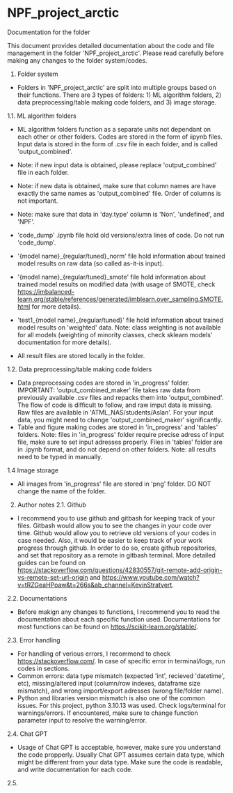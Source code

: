 # NPF_project_arctic
Documentation for the folder

This document provides detailed documentation about the code and file management in the folder 'NPF_project_arctic'. Please read carefully before making any changes to the folder system/codes.

1. Folder system
- Folders in 'NPF_project_arctic' are split into multiple groups based on their functions. There are 3 types of folders: 1) ML algorithm folders, 2) data preprocessing/table making code folders, and 3) image storage.

1.1. ML algorithm folders
- ML algorithm folders function as a separate units not dependant on each other or other folders. Codes are stored in the form of iipynb files. Input data is stored in the form of .csv file in each folder, and is called 'output_combined'.

- Note: if new input data is obtained, please replace 'output_combined' file in each folder. 
- Note: if new data is obtained, make sure that column names are have exactly the same names as 'output_combined' file. Order of columns is not important. 
- Note: make sure that data in 'day.type' column is 'Non', 'undefined', and 'NPF'.

- 'code_dump' .ipynb file hold old versions/extra lines of code. Do not run 'code_dump'.
- '{model name}_{regular/tuned}_norm' file hold information about trained model results on raw data (so called as-it-is input). 
- '{model name}_{regular/tuned}_smote' file hold information about trained model results on modified data (with usage of SMOTE, check https://imbalanced-learn.org/stable/references/generated/imblearn.over_sampling.SMOTE.html for more details).
- 'test1_{model name}_{regular/tuned}' file hold information about trained model results on 'weighted' data. Note: class weighting is not available for all models (weighting of minority classes, check sklearn models' documentation for more details).

- All result files are stored locally in the folder.

1.2. Data preprocessing/table making code folders
- Data preprocessing codes are stored in 'in_progress' folder. IMPORTANT: 'output_combined_maker' file takes raw data from previously available .csv files and repacks them into 'output_combined'. The flow of code is difficult to follow, and raw imput data is missing. Raw files are available in 'ATML_NAS/students/Aslan'. For your input data, you might need to change 'output_combined_maker' significantly.
- Table and figure making codes are stored in 'in_progress' and 'tables' folders. Note: files in 'in_progress' folder require precise adress of input file, make sure to set input adresses properly. Files in 'tables' folder are in .ipynb format, and do not depend on other folders. Note: all results need to be typed in manually.

1.4 Image storage
- All images from 'in_progress' file are stored in 'png' folder. DO NOT change the name of the folder.

2. Author notes
2.1. Github
- I recommend you to use github and gitbash for keeping track of your files. Gitbash would allow you to see the changes in your code over time. Github would allow you to retrieve old versions of your codes in case needed. Also, it would be easier to keep track of your work progress through github. In order to do so, create github repositories, and set that repository as a remote in gitbash terminal. More detailed guides can be found on https://stackoverflow.com/questions/42830557/git-remote-add-origin-vs-remote-set-url-origin and https://www.youtube.com/watch?v=tRZGeaHPoaw&t=266s&ab_channel=KevinStratvert.

2.2. Documentations
- Before makign any changes to functions, I recommend you to read the documentation about each specific function used. Documentations for most functions can be found on https://scikit-learn.org/stable/. 

2.3. Error handling
- For handling of verious errors, I recommend to check https://stackoverflow.com/. In case of specific error in terminal/logs, run codes in sections. 
- Common errors: data type mismatch (expected 'int', recieved 'datetime', etc), missing/altered input (column/row indexes, dataframe size mismatch), and wrong import/export adresses (wrong file/folder name).
- Python and libraries version mismatch is also one of the common issues. For this project, python 3.10.13 was used. Check logs/terminal for warnings/errors. If encountered, make sure to change function parameter input to resolve the warning/error.

2.4. Chat GPT
- Usage of Chat GPT is acceptable, however, make sure you understand the code propperly. Usually Chat GPT assumes certain data type, which might be different from your data type. Make sure the code is readable, and write documentation for each code.

2.5. 